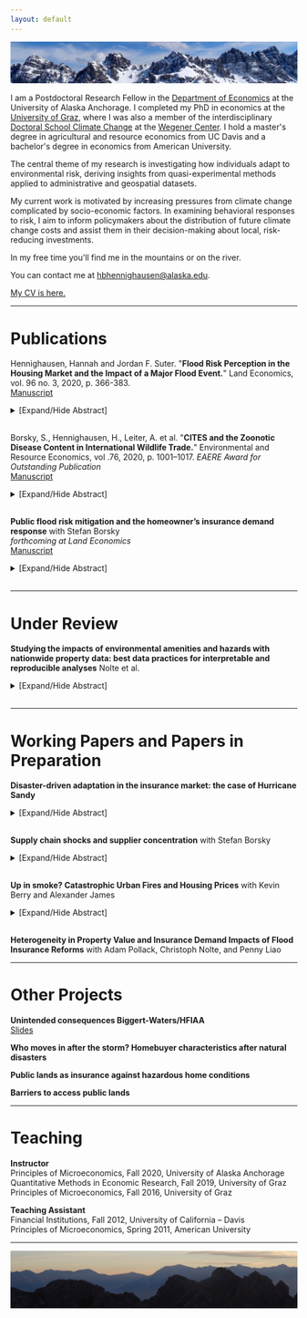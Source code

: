 ```yaml
---
layout: default
---
```

<img src="/assets/img/mountains3.jpeg" alt="AxamerLizum" />

I am a Postdoctoral Research Fellow in the [Department of Economics](https://business.uaa.alaska.edu/departments/economics-public-policy/) at the University of Alaska Anchorage.  I completed my PhD in economics at the [University of Graz](https://volkswirtschaftslehre.uni-graz.at/en/), where I was also a member of the interdisciplinary [Doctoral School Climate Change](https://dk-climate-change.uni-graz.at/en/) at the [Wegener Center](https://wegcenter.uni-graz.at/en/). I hold a master's degree in agricultural and resource economics from UC Davis and a bachelor's degree in economics from American University.

The central theme of my research is investigating how individuals adapt to environmental risk, deriving insights from quasi-experimental methods applied to administrative and geospatial datasets.

My current work is motivated by increasing pressures from climate change complicated by socio-economic factors. In examining behavioral responses to risk, I aim to inform policymakers about the distribution of future climate change costs and assist them in their decision-making about local, risk-reducing investments.

In my free time you'll find me in the mountains or on the river.

You can contact me at [hbhennighausen@alaska.edu](mailto:hbhennighausen@alaska.edu).

[My CV is here.](https://hannahhennighausen.github.io/CV/Hennighausen_CV.pdf)

* * *

# Publications

Hennighausen, Hannah and Jordan F. Suter. "**Flood Risk Perception in the Housing Market and the Impact of a Major Flood Event.**" Land Economics, vol. 96 no. 3, 2020, p. 366-383.<br />
[Manuscript](https://hannahhennighausen.github.io/Papers/BoulderFlooding.pdf)
<details>
  <summary>[Expand/Hide Abstract]</summary> 
  
The impact of flood events on flood risk perception has important implications for policy. Applying a novel dataset featuring the flooding extents from a severe event in Colorado, we disentangle inundated properties from "near-misses", defined as structures not directly flooded but located in the 100- year floodplain. Using a triple-difference hedonic framework, we show that inundated properties in the floodplain underwent a decrease in price after the flood, while "near-misses" saw a relative price increase. We speculate that inundated properties are perceived as being riskier and "near-misses" relatively less risky, suggesting the possible influence of the availability heuristic or Bayesian learning.

</details>
<br />

Borsky, S., Hennighausen, H., Leiter, A. et al. "**CITES and the Zoonotic Disease Content in International Wildlife Trade.**" Environmental and Resource Economics, vol .76, 2020, p. 1001–1017. _EAERE Award for Outstanding Publication_ <br />
[Manuscript](https://hannahhennighausen.github.io/Papers/Borskyetal2020.pdf)
<details>
  <summary>[Expand/Hide Abstract]</summary> 
  
International  trade  in  wildlife  is  one  contributing  factor  to  zoonotic  disease  risk.   Using  descriptive statistics, this paper shows that in the last decades, the volume and pattern of internationally traded wildlife has changed considerably and, with it, the zoonotic pathogens that are traded.  In an econometric analysis, we give evidence that an international environmental trade agreement could be used to limit the spread of zoonotic pathogens and disease.  More specifically, combining zoonotic disease data with wildlife trade data from the Convention on International Trade in Endangered Species of Wildlife and Fauna (CITES), we show that making trade requirements more stringent leads to a decrease in the number of animals traded and, incidentally, also the number of zoonotic diseases that are traded.  Our results contribute to the discussion of policy measures that manage the spread of zoonotic diseases.

</details>
<br />


**Public flood risk mitigation and the homeowner’s insurance demand response** with Stefan Borsky <br /> _forthcoming at Land Economics_ <br />
[Manuscript](https://hannahhennighausen.github.io/Papers/BorskyHennighausen_CRS.pdf)
<details>
  <summary>[Expand/Hide Abstract]</summary>
This paper investigates the influence of public risk mitigating activities on individuals’ decisions to privately mitigate their disaster risks. We exploit heterogeneity in measures under the Community Rating System in the U.S. to empirically demonstrate that government investment in flood risk communication activities crowd-in private flood insurance demand while activities that lower the flood hazard residents face crowd-out private flood insurance demand. We also give evidence that flood insurance abides by the law of demand: as com- munities receive price discounts on their insurance policies, demand increases. Our results imply that governments can amplify the price effect by investing in additional risk communication activities, or dilute it by investing in hazard mitigation. This paper contributes to the discussion of the efficacy of disaster risk mitigation strategies and who ultimately bears the costs of natural disasters.
</details>
<br />

* * *

# Under Review

**Studying the impacts of environmental amenities and hazards with nationwide property data: best data practices for interpretable and reproducible analyses** Nolte et al. <br />
<details>
  <summary>[Expand/Hide Abstract]</summary>
Access to rich, nationwide property data has catalyzed rapid empirical work concerning land use choices in several fields of inquiry, including environmental economics, urban geography, and conservation biology. When data on property transactions and assessments are provided in its original or only partially pre-processed state, the accuracy, reliability, and generalizability of findings can be improved with a series of cleaning procedures and quality checks. We discuss issues inherent in using increasingly popular, nationwide data to perform econometric analyses and propose best practices for data preparation by example of ZTRAX, a U.S.-wide real estate database available to academics, non-profit, and government researchers between 2016 and 2023. We cover (1) the identification of arms-length sales, (2) the geo-location of parcels and buildings, (3) temporal linkages between transaction, assessor, and parcel data, (4) the identification of property types, such as single-family homes and vacant lands, and (5) dealing with missing or mismeasured data for standard housing attributes. We provide supplementary maps, filtering tables, and algorithmic descriptions to help analysts check and document their choices, improve the quality of ongoing and planned research, and help readers better understand the scope, reliability, and generalizability of findings and data products.
</details>
<br />

* * *

# Working Papers and Papers in Preparation

**Disaster-driven adaptation in the insurance market: the case of Hurricane Sandy** <br />
<details>
  <summary>[Expand/Hide Abstract]</summary>
Climate change and urbanization are escalating flood risk around the globe. Studying the factors that drive people to adapt to their changing risks aids policy makers in predicting future flooding costs and policy needs. This paper investigates the role of experienced risk in adaptation decisions. I exploit spatial variation in flooding to estimate the causal effect of Hurricane Sandy on people's decisions to insure against future flood damages. Hurricane Sandy’s flooding boundaries had a large and long-lived impact. Since the storm, flood insurance demand in flooded areas has continuously increased relative to nearby areas that were not flooded. The estimated insurance response was driven by the purchase and retention of relatively cheaper policies located in the most flood-damaged areas, implying that cost was a critical factor in people's adaptation decisions. Simulated flooding extents of six other recent events give evidence that Hurricane Sandy's adaptation response was the exception and not the rule.
</details>
<br />

**Supply chain shocks and supplier concentration** with Stefan Borsky  <br />
<details>
  <summary>[Expand/Hide Abstract]</summary>
Globalization of production networks means that disasters have impacts far from where they directly hit. Localized damage to facilities and infrastructure can slow or shut down production, causing input scarcity, price distortions and declines in output and revenue for non-local firms connected through the supply chain. This paper empirically tests the hypothesis that diversified trade networks dampen natural disaster shocks that propagate through supply chains.  To identify the effect of diversified trade networks, we construct two measures of input supplier specificity: one that measures the extensive margin of supplier concentration and another that measures the intensive margin of supplier concentration. We find that a diversified supply chain, both on the extensive and intensive margin, reduces the shock of a natural disaster. Our findings highlight the importance of supply chain resiliency in the face of growing natural hazard risk.
</details>
<br />

**Up in smoke? Catastrophic Urban Fires and Housing Prices** with Kevin Berry and Alexander James <br />
<details>
  <summary>[Expand/Hide Abstract]</summary>
This study documents the impact of the 2018 Camp Fire on property prices across Northern California. The Camp Fire is the most destructive fire in California history, destroying over 18,000 structures and displacing more than 50,000 people. We find that the Camp Fire increased the price of a single-family home by as much as 30 percent, as far away as 100 miles from the fire's perimeter and as soon as two weeks post-fire. We also uncover evidence of a change in preferences toward low wildfire risk properties, indicating an increase in wildfire risk perceptions and/or change in risk preferences.
  </details>
<br />

**Heterogeneity in Property Value and Insurance Demand Impacts of Flood Insurance Reforms** with Adam Pollack, Christoph Nolte, and Penny Liao


* * *

# Other Projects

**Unintended consequences Biggert-Waters/HFIAA** <br />
[Slides](https://hannahhennighausen.github.io/Slides/Insurance_Downturn.pdf)

**Who moves in after the storm? Homebuyer characteristics after natural disasters** <br />

**Public lands as insurance against hazardous home conditions**

**Barriers to access public lands**

* * *

# Teaching

**Instructor** <br />
Principles of Microeconomics, Fall 2020, University of Alaska Anchorage <br />
Quantitative Methods in Economic Research, Fall 2019, University of Graz <br />
Principles of Microeconomics, Fall 2016, University of Graz

**Teaching Assistant** <br />
Financial Institutions, Fall 2012, University of California – Davis <br />
Principles of Microeconomics, Spring 2011, American University

* * *

<img src="/assets/img/mountains2.jpeg" alt="ReitherSpitze" /> 
